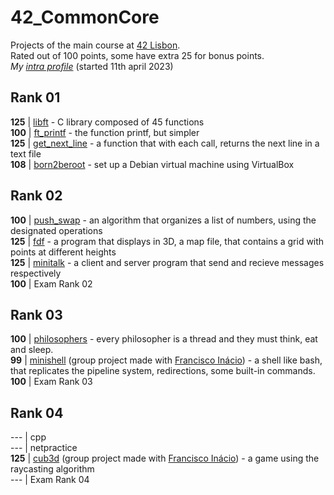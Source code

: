# 42_CommonCore

Projects of the main course at [42 Lisbon](https://www.42lisboa.com/).\
Rated out of 100 points, some have extra 25 for bonus points.\
*My [intra profile](https://profile.intra.42.fr/users/rvaz)* (started 11th april 2023)

## Rank 01
**125** | [libft](./rank01/libft) - C library composed of 45 functions\
**100** | [ft_printf](./rank01/ft_printf) - the function printf, but simpler\
**125** | [get_next_line](./rank01/get_next_line) - a function that with each call, returns the next line in a text file\
**108** | [born2beroot](./rank01/born2beroot) - set up a Debian virtual machine using VirtualBox

## Rank 02
**100** | [push_swap](./rank02/push_swap) - an algorithm that organizes a list of numbers, using the designated operations\
**125** | [fdf](./rank02/fdf) - a program that displays in 3D, a map file, that contains a grid with points at different heights\
**125** | [minitalk](./rank02/minitalk) - a client and server program that send and recieve messages respectively\
**100** | Exam Rank 02

## Rank 03
**100** | [philosophers](./rank03/philosophers) - every philosopher is a thread and they must think, eat and sleep.\
**99** | [minishell](https://github.com/rafaelva-z/minishell) (group project made with [Francisco Inácio](https://github.com/FInacio97)) - a shell like bash, that replicates the pipeline system, redirections, some built-in commands.\
**100** | Exam Rank 03

## Rank 04
--- | cpp \
--- | netpractice \
**125** | [cub3d](https://github.com/rafaelva-z/cub3d) (group project made with [Francisco Inácio](https://github.com/FInacio97)) - a game using the raycasting algorithm \
--- | Exam Rank 04
